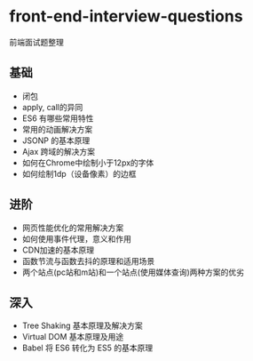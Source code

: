 # front-end-interview-questions
前端面试题整理

## 基础
- 闭包
- apply, call的异同
- ES6 有哪些常用特性
- 常用的动画解决方案
- JSONP 的基本原理
- Ajax 跨域的解决方案
- 如何在Chrome中绘制小于12px的字体
- 如何绘制1dp（设备像素）的边框


## 进阶
- 网页性能优化的常用解决方案
- 如何使用事件代理，意义和作用
- CDN加速的基本原理
- 函数节流与函数去抖的原理和适用场景
- 两个站点(pc站和m站)和一个站点(使用媒体查询)两种方案的优劣


## 深入
- Tree Shaking 基本原理及解决方案
- Virtual DOM 基本原理及用途
- Babel 将 ES6 转化为 ES5 的基本原理
